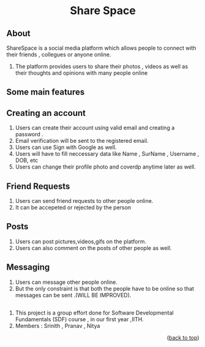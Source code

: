 


<!-- Improved compatibility of back to top link: See: https://github.com/othneildrew/Best-README-Template/pull/73 -->




<!-- PROJECT SHIELDS -->
<!--
*** I'm using markdown "reference style" links for readability.
*** Reference links are enclosed in brackets [ ] instead of parentheses ( ).
*** See the bottom of this document for the declaration of the reference variables
*** for contributors-url, forks-url, etc. This is an optional, concise syntax you may use.
*** https://www.markdownguide.org/basic-syntax/#reference-style-links
-->




<!-- PROJECT LOGO -->
<div align="center">
<h1 align="center">Share Space</h1>
</div>

   



<!-- ABOUT THE PROJECT -->
## About

ShareSpace is a social media platform which allows people to connect with their friends , collegues or anyone online.
<ol>
  <li> The platform provides users to share their photos , videos as well as their thoughts and opinions with many people online
</ol>

## Some main features

## Creating an account
<ol>
  <li> Users can create their account using valid email and creating a password .
  <li> Email verification will be sent to the registered email.
  <li> Users can use Sign with Google as well.
  <li> Users will have to fill neccessary data like Name , SurName , Username , DOB, etc
  <li> Users can change their profile photo and coverdp anytime later as well.
</ol>

## Friend Requests
<ol>
  <li> Users can send friend requests to other people online.
  <li> It can be accepeted or rejected by the person
</ol>


## Posts
<ol>
  <li> Users can post pictures,videos,gifs on the platform.
  <li> Users can also comment on the posts of other people as well.
</ol>

## Messaging
<ol>
  <li> Users can message other people online.
  <li> But the only constraint is that both the people have to be online so that messages can be sent .(WILL BE IMPROVED).
</ol>
    
## 
<ol>
  <li> This project is a group effort done for Software Developmental Fundamentals (SDF) course , in our first year ,IITH.
  <li> Members : Srinith , Pranav , Nitya
</ol>
<p align="right">(<a href="#readme-top">back to top</a>)</p>






